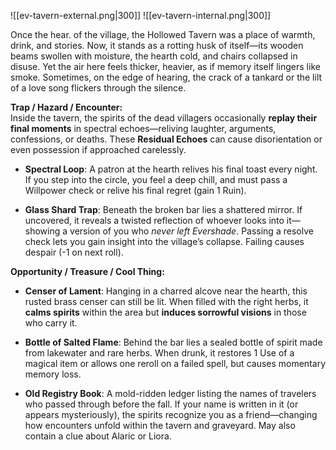 ![[ev-tavern-external.png|300]] ![[ev-tavern-internal.png|300]]

Once the hear.  of the village, the Hollowed Tavern was a place of warmth, drink, and stories. Now, it stands as a rotting husk of itself—its wooden beams swollen with moisture, the hearth cold, and chairs collapsed in disuse. Yet the air here feels thicker, heavier, as if memory itself lingers like smoke. Sometimes, on the edge of hearing, the crack of a tankard or the lilt of a love song flickers through the silence.

**Trap / Hazard / Encounter:**  
Inside the tavern, the spirits of the dead villagers occasionally **replay their final moments** in spectral echoes—reliving laughter, arguments, confessions, or deaths. These **Residual Echoes** can cause disorientation or even possession if approached carelessly.

- **Spectral Loop**: A patron at the hearth relives his final toast every night. If you step into the circle, you feel a deep chill, and must pass a Willpower check or relive his final regret (gain 1 Ruin).

- **Glass Shard Trap**: Beneath the broken bar lies a shattered mirror. If uncovered, it reveals a twisted reflection of whoever looks into it—showing a version of you who _never left Evershade_. Passing a resolve check lets you gain insight into the village’s collapse. Failing causes despair (-1 on next roll).

**Opportunity / Treasure / Cool Thing:**

- **Censer of Lament**: Hanging in a charred alcove near the hearth, this rusted brass censer can still be lit. When filled with the right herbs, it **calms spirits** within the area but **induces sorrowful visions** in those who carry it.

- **Bottle of Salted Flame**: Behind the bar lies a sealed bottle of spirit made from lakewater and rare herbs. When drunk, it restores 1 Use of a magical item or allows one reroll on a failed spell, but causes momentary memory loss.

- **Old Registry Book**: A mold-ridden ledger listing the names of travelers who passed through before the fall. If your name is written in it (or appears mysteriously), the spirits recognize you as a friend—changing how encounters unfold within the tavern and graveyard. May also contain a clue about Alaric or Liora.
  